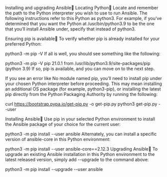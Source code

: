 
Installing and upgrading Ansible
Locating Python
Locate and remember the path to the Python interpreter you wish to use to run Ansible. The following instructions refer to this Python as python3. For example, if you’ve determined that you want the Python at /usr/bin/python3.9 to be the one that you’ll install Ansible under, specify that instead of python3.

Ensuring pip is available
To verify whether pip is already installed for your preferred Python:

python3 -m pip -V
If all is well, you should see something like the following:

python3 -m pip -V
pip 21.0.1 from /usr/lib/python3.9/site-packages/pip (python 3.9)
If so, pip is available, and you can move on to the next step.

If you see an error like No module named pip, you’ll need to install pip under your chosen Python interpreter before proceeding. This may mean installing an additional OS package (for example, python3-pip), or installing the latest pip directly from the Python Packaging Authority by running the following:

curl https://bootstrap.pypa.io/get-pip.py -o get-pip.py
python3 get-pip.py --user


Installing Ansible
Use pip in your selected Python environment to install the Ansible package of your choice for the current user:

python3 -m pip install --user ansible
Alternately, you can install a specific version of ansible-core in this Python environment:

python3 -m pip install --user ansible-core==2.12.3
Upgrading Ansible
To upgrade an existing Ansible installation in this Python environment to the latest released version, simply add --upgrade to the command above:

python3 -m pip install --upgrade --user ansible
